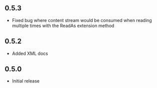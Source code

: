 ## 0.5.3
- Fixed bug where content stream would be consumed when reading multiple times with the ReadAs extension method

## 0.5.2
- Added XML docs

## 0.5.0
- Initial release
